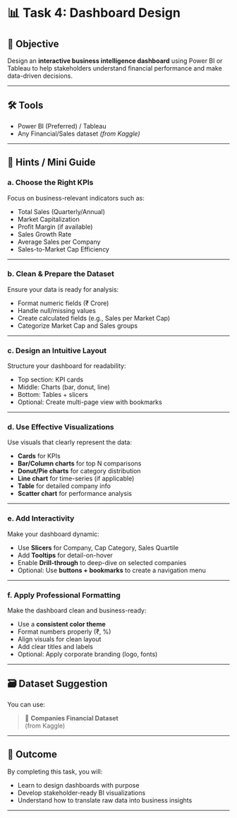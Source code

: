 # 📊 Task 4: Dashboard Design

## 🎯 Objective
Design an **interactive business intelligence dashboard** using Power BI or Tableau to help stakeholders understand financial performance and make data-driven decisions.

---

## 🛠️ Tools
- Power BI (Preferred) / Tableau  
- Any Financial/Sales dataset *(from Kaggle)*

---

## 📌 Hints / Mini Guide

### a. Choose the Right KPIs
Focus on business-relevant indicators such as:
- Total Sales (Quarterly/Annual)
- Market Capitalization
- Profit Margin (if available)
- Sales Growth Rate
- Average Sales per Company
- Sales-to-Market Cap Efficiency

---

### b. Clean & Prepare the Dataset
Ensure your data is ready for analysis:
- Format numeric fields (₹ Crore)
- Handle null/missing values
- Create calculated fields (e.g., Sales per Market Cap)
- Categorize Market Cap and Sales groups

---

### c. Design an Intuitive Layout
Structure your dashboard for readability:
- Top section: KPI cards
- Middle: Charts (bar, donut, line)
- Bottom: Tables + slicers
- Optional: Create multi-page view with bookmarks

---

### d. Use Effective Visualizations
Use visuals that clearly represent the data:
- **Cards** for KPIs
- **Bar/Column charts** for top N comparisons
- **Donut/Pie charts** for category distribution
- **Line chart** for time-series (if applicable)
- **Table** for detailed company info
- **Scatter chart** for performance analysis

---

### e. Add Interactivity
Make your dashboard dynamic:
- Use **Slicers** for Company, Cap Category, Sales Quartile
- Add **Tooltips** for detail-on-hover
- Enable **Drill-through** to deep-dive on selected companies
- Optional: Use **buttons + bookmarks** to create a navigation menu

---

### f. Apply Professional Formatting
Make the dashboard clean and business-ready:
- Use a **consistent color theme**
- Format numbers properly (₹, %)
- Align visuals for clean layout
- Add clear titles and labels
- Optional: Apply corporate branding (logo, fonts)

---

## 🗃️ Dataset Suggestion
You can use:
> 📂 **Companies Financial Dataset**  
(from Kaggle)

---

## 🧠 Outcome
By completing this task, you will:
- Learn to design dashboards with purpose
- Develop stakeholder-ready BI visualizations
- Understand how to translate raw data into business insights

---

